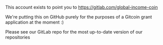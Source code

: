 This account exists to point you to https://gitlab.com/global-income-coin

We're putting this on GitHub purely for the purposes of a Gitcoin grant application at the moment :) 

Please see our GitLab repo for the most up-to-date version of our repositories
